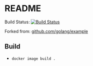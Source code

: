 # README

Build Status: [![Build Status](http://127.0.0.1:10091/buildStatus/icon?job=outyet)](http://127.0.0.1:10091/job/outyet/)

Forked from: [github.com/golang/example](https://github.com/golang/example)

## Build

- `docker image build .`

